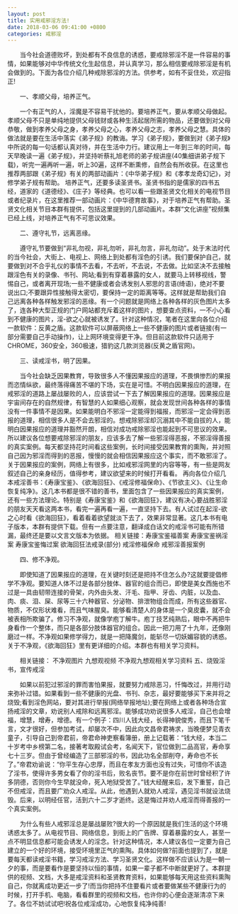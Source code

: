 ```yaml
---
layout: post
title: 实用戒邪淫方法!
date: 2018-03-06 09:41:00 +0800
categories: 戒邪淫
---
```


　　当今社会道德败坏，到处都有不良信息的诱惑，要戒除邪淫不是一件容易的事情，如果能够对中华传统文化生起信息，并认真学习，那么相信要戒除邪淫是有机会做到的。下面为各位介绍几种戒除邪淫的方法。供参考，如有不妥住处，欢迎指正!
　　一、孝顺父母，培养正气。
　　一个有正气的人，淫魔是不容易干扰他的。要培养正气，要从孝顺父母做起。孝顺父母不只是单纯地提供父母钱财或各种生活起居所需的物品，还要做到对父母恭敬，做到孝养父母之身，孝养父母之心，孝养父母之志，孝养父母之慧。具体的做法就是要在生活中落实《弟子规》的教诲。学习《弟子规》，要做到对《弟子规》中所说的每一句话都认真对待，并在生活中力行。建议用上一年到三年的时间，每天早晚读一遍《弟子规》，并坚持听蔡礼旭老师的弟子规讲座(40集细讲弟子规下载)，听完一遍再听一遍，听上30遍，这样不断熏修，自然会有所收获。在这里也推荐两部跟《弟子规》有关的两部动画片：《中华弟子规》和《孝孝龙奇幻记》，对修学弟子规有帮助。 培养正气，还要多读圣贤书。圣贤书指的是儒家的四书五经，道家的《道德经》、《庄子》等经典。也可以看一些跟圣贤文化相关的电视节目或者纪录片，在这里推荐一部动画片：《中华德育故事》，对于培养正气有帮助。圣贤文化相关节目本群有提供，包括这里提到的几部动画片。本群“文化讲座”视频集已经上线，对培养正气有不可思议效果。
　　二、遵守礼节，远离恶缘。
　　遵守礼节要做到“非礼勿视，非礼勿听，非礼勿言，非礼勿动”。处于末法时代的当今社会，大街上、电视上、网络上到处都有淫色的引诱。我们要保护自己，就要做到对不合乎礼仪的事情不去看，不去听，不去说，不去做。比如坚决不去接触跟淫色有关的录像、书刊、网站;看到有穿着暴露的女人，就要马上转移视线，警惕自己，或者离开现场;一些不健康或者会诱发别人邪思的言语(绮语)，绝对不要说出口;不要跟异性接触得太密切，要保持一定的距离等等。这样就是帮助我们自己远离各种各样触发邪淫的恶缘。有一个问题就是网络上各种各样的灰色图片太多了，连各种大型正规的门户网站都充斥着这样的图片，想要查点资料，一不小心看到不健康的图片，淫-欲之心就被诱发了。针对这种情况，笔者在这里向各位介绍一款软件：反黄之盾。这款软件可以屏蔽网络上一些不健康的图片或者链接(有一部分需要自己手动操作)，让上网环境变得更干净。但目前这款软件只适用于CHROME，360安全，360极速，猎豹这几款浏览器(反黄之盾官网)。
　　三、读戒淫书，明了因果。
　　当今社会缺乏因果教育，导致很多人不懂因果报应的道理，不畏惧惨烈的果报而恣情纵欲，最终落得痛苦不堪的下场，实在是可惜。不明白因果报应的道理，在戒邪淫的道路上屡战屡败的人，应该尝试一下去了解因果报应的道理。因果报应是宇宙间存在的自然规律，有智慧的人如果细心观察，就会发现世间各种各样的事情没有一件事情不是因果。如果能明白不邪淫一定能得到福报，而邪淫一定会得到恶报的道理，相信很多人是不会去邪淫的。想戒除邪淫却沉溺其中不能自拔的人，能明白因果报应的道理并豁然开朗，相信对成功戒除邪淫也能起到不可思议的效果。所以建议各位想要戒除邪淫的朋友，应该多去了解一些邪淫得恶报，不邪淫得善报的真实案例。每天都坚持花时间看这些案例，长时间接受因果教育的熏陶，并对照自己因为邪淫而得到的恶报，慢慢的就会相信因果报应这个事实，而不敢邪淫了。关于因果报应的案例，网络上有很多，比如戒邪淫网里的内容等等，有一些是网友叙述自己的亲身经历，值得参考，建议欲望来的时候打开看看。 再向各位介绍几本戒淫善书：《寿康宝鉴》、《欲海回狂》、《戒淫修福保命》、《节欲主义》、《让生命恢复纯净》。这几本书都是很不错的善书，里面包含了一些因果报应的真实案例，还有一些方法理论。特别是《寿康宝鉴》和《欲海回狂》，建议有决心要战胜邪淫的朋友天天看这两本书，看完一遍再看一遍，一直坚持下去。有人试过在起淫-欲之心时看《欲海回狂》，看着看着欲望就淡下去了，效果非常显著。这几本书有电子版本，本群有提供下载。但有一点要注意，翻译成白话文的戒淫书可能有所错漏，最终还是要以文言文版本为依据。 相关链接：寿康宝鉴福善案 寿康宝鉴祸淫案 寿康宝鉴悔过案 欲海回狂法戒录(部分) 戒淫修福保命 戒邪淫善报案例
　　四、修不净观。
　　即使知道了因果报应的道理，在关键时刻还是把持不住怎么办?这就要提倡修学不净观。要知道人体不过是各部分肢体、器官的组合而已，即使是美女西施也不过是一具由韧带连接的骨架，内外由头发、汗毛、指甲、牙齿、内脏，以及血、肉、痰、泪、屎、尿等三十六种器官、分泌物、排泄物组合而成，所有这些器官、物质，不仅形状难看，而且气味腥臭。能够看清楚人的身体是一个臭皮囊，就不会被表相所欺骗了。修习不净观，就像学庖丁解牛。庖丁技艺纯熟后，眼中不再把牛身看作一个整体，而只是各部分肢体器官的组合。因此一把刀用了十九年，还像刚磨过一样。不净观如果修学得力，就是一把降魔剑，能斩尽一切妖媚容貌的诱惑。关于不净观，《欲海回狂》里有更详细的介绍。本群也有相关学习资料。
　　相关链接： 不净观图片 九想观视频 不净观九想观相关学习资料 五、烧毁淫书，宣传戒淫
　　如果以前犯过邪淫的罪而害怕果报，就要努力戒除恶习，忏悔改过，并用行动来弥补过错。如果看到一些不健康的光盘、书刊、杂志，最好要能够买下来并将之烧毁;看到淫色网站，要对其进行举报(网络举报地址);要在网络上或者各种场合宣扬戒淫的文章，劝说别人戒除和远离邪淫。能够成功劝说很多人戒淫，自己也会增福，增慧，增寿，增德。有一个例子：四川人钱大经，长得神貌俊秀，而且下笔千言，文才很好，但参加考试，却屡次不中，因此向文昌帝君祷求，当晚便梦见青衣童子，引导自己到帝君前，帝君命神吏察看簿册，册上记载著：“钱大经，本当二十岁考中乡榜第二名，接著考取殿试会考，名闻天下，官位做到二品高官，寿命享七十三岁。但由于曾经编造了三部邪淫的书，因此功名全部削夺，寿命也不长了。”帝君劝谕说：“你平生存心忠厚，而且在孝友方面也没有过失，可惜你不该造了淫书，使得许多男女看了你的淫书后，败名丧节。要不是你在前世时曾经积了许多阴德，否则你今生早就没命，死入地狱受苦了。”钱大经醒来后，发下重誓，自己不但戒淫，而且要广劝众人戒淫。从此，他遇到人就劝人戒淫，遇见淫书就设法烧毁。后来，以明经任官，活到六十二岁才逝终。这是悔过并劝人戒淫而得善报的一个真实案例。
　　为什么有些人戒邪淫总是屡战屡败?很大的一个原因就是我们生活的这个环境诱惑太多了。从电视节目、网络信息，到街上的广告牌、穿着暴露的女人，甚至一点不明显信息都可能会诱发人的淫念。针对这种情况，本人建议各位一定要为自己建立的一个好的环境，接受环境里正气的熏陶。具体如何做?前面也提到了，就是要每天都读戒淫书籍，学习戒淫方法、学习圣贤文化。这样做不应该认为是一朝一夕的事，而是要看作是要坚持以恒的事情，如果一辈子都不中断就更好了。本群提供的视频、文档，大多是戒淫资料和圣贤教育资料，如果能够每天用这些资料熏陶自己，你就离成功更近一步了!而当你把持不住要看片或者要做某些不健康行为的时候，打开手机、电脑，看看群里的视频和文档，也许你的心便会逐渐清凉下来了。各位不妨试试吧!祝各位戒淫成功，心地恢复纯净纯善!